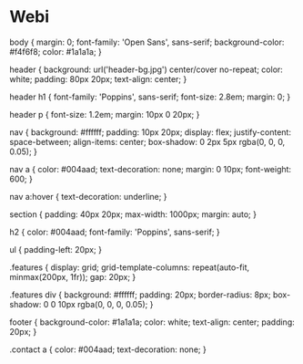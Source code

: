 # Webi
body {
  margin: 0;
  font-family: 'Open Sans', sans-serif;
  background-color: #f4f6f8;
  color: #1a1a1a;
}

header {
  background: url('header-bg.jpg') center/cover no-repeat;
  color: white;
  padding: 80px 20px;
  text-align: center;
}

header h1 {
  font-family: 'Poppins', sans-serif;
  font-size: 2.8em;
  margin: 0;
}

header p {
  font-size: 1.2em;
  margin: 10px 0 20px;
}

nav {
  background: #ffffff;
  padding: 10px 20px;
  display: flex;
  justify-content: space-between;
  align-items: center;
  box-shadow: 0 2px 5px rgba(0, 0, 0, 0.05);
}

nav a {
  color: #004aad;
  text-decoration: none;
  margin: 0 10px;
  font-weight: 600;
}

nav a:hover {
  text-decoration: underline;
}

section {
  padding: 40px 20px;
  max-width: 1000px;
  margin: auto;
}

h2 {
  color: #004aad;
  font-family: 'Poppins', sans-serif;
}

ul {
  padding-left: 20px;
}

.features {
  display: grid;
  grid-template-columns: repeat(auto-fit, minmax(200px, 1fr));
  gap: 20px;
}

.features div {
  background: #ffffff;
  padding: 20px;
  border-radius: 8px;
  box-shadow: 0 0 10px rgba(0, 0, 0, 0.05);
}

footer {
  background-color: #1a1a1a;
  color: white;
  text-align: center;
  padding: 20px;
}

.contact a {
  color: #004aad;
  text-decoration: none;
}


